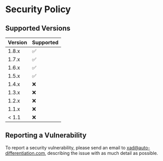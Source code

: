 # Security Policy

## Supported Versions

| Version | Supported          |
| ------- | ------------------ |
| 1.8.x   | :white_check_mark: |
| 1.7.x   | :white_check_mark: |
| 1.6.x   | :white_check_mark: |
| 1.5.x   | :white_check_mark: |
| 1.4.x   | :x:                |
| 1.3.x   | :x:                |
| 1.2.x   | :x:                |
| 1.1.x   | :x:                |
| < 1.1   | :x:                |

## Reporting a Vulnerability

To report a security vulnerability, please send an email to xad@auto-differentiation.com,
describing the issue with as much detail as possible.
